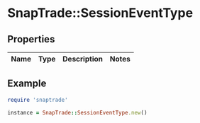 # SnapTrade::SessionEventType

## Properties

| Name | Type | Description | Notes |
| ---- | ---- | ----------- | ----- |

## Example

```ruby
require 'snaptrade'

instance = SnapTrade::SessionEventType.new()
```

